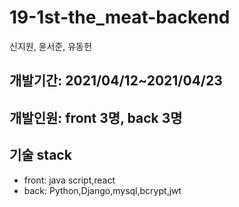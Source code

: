 # 19-1st-the_meat-backend
신지원, 윤서준, 유동헌


## 개발기간: 2021/04/12~2021/04/23
## 개발인원: front 3명, back 3명

## 기술 stack
- front: java script,react 
- back: Python,Django,mysql,bcrypt,jwt
